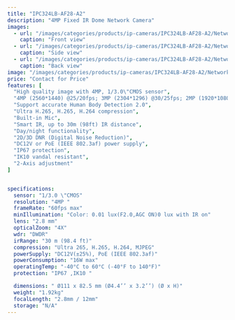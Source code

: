 ```yaml
---
title: "IPC324LB-AF28-A2"
description: "4MP Fixed IR Dome Network Camera"
images:
  - url: "/images/categories/products/ip-cameras/IPC324LB-AF28-A2/Network5 (1).png"
    caption: "Front view"
  - url: "/images/categories/products/ip-cameras/IPC324LB-AF28-A2/Network5 (2).png"
    caption: "Side view"
  - url: "/images/categories/products/ip-cameras/IPC324LB-AF28-A2/Network5 (3).png"
    caption: "Back view"
image: "/images/categories/products/ip-cameras/IPC324LB-AF28-A2/Network5 (1).png"
price: "Contact for Price"
features: [
  "High quality image with 4MP, 1/3.0\"CMOS sensor",
  "4MP (2560*1440) @25/20fps; 3MP (2304*1296) @30/25fps; 2MP (1920*1080) @30/25fps",
  "Support accurate Human Body Detection 2.0",
  "Ultra H.265, H.265, H.264 compression",
  "Built-in Mic",
  "Smart IR, up to 30m (98ft) IR distance",
  "Day/night functionality",
  "2D/3D DNR (Digital Noise Reduction)",
  "DC12V or PoE (IEEE 802.3af) power supply",
  "IP67 protection",
  "IK10 vandal resistant",
  "2-Axis adjustment"
]


specifications:
  sensor: "1/3.0 \"CMOS"
  resolution: "4MP "
  frameRate: "60fps max"
  minIllumination: "Color: 0.01 lux(F2.0,AGC ON)0 lux with IR on"
  lens: "2.8 mm"
  opticalZoom: "4X"
  wdr: "DWDR"
  irRange: "30 m (98.4 ft)"
  compression: "Ultra 265, H.265, H.264, MJPEG"
  powerSupply: "DC12V(±25%), PoE (IEEE 802.3af)"
  powerConsumption: "16W max"
  operatingTemp: "-40°C to 60°C (-40°F to 140°F)"
  protection: "IP67 ,IK10 "

  dimensions: "	Ø111 x 82.5 mm (Ø4.4’’ x 3.2’’) (Ø x H)"
  weight: "1.92kg"
  focalLength: "2.8mm / 12mm"
  storage: "N/A"
---
```

